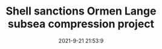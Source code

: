 ---
"title": "Shell sanctions Ormen Lange subsea compression project"
"date": "2021-9-21 21:53:9"
"feed_name": "OFFSHOREMAG"
"feed_website": "https://www.offshore-mag.com/"
"feed_rss": "https://www.offshore-mag.com/__rss/website-scheduled-content.xml?input=%7B%22sectionAlias%22%3A%22home%22%7D"
"link": "https://www.offshore-mag.com/subsea/article/14210785/shell-sanctions-ormen-lange-subsea-compression-project"
"file": "_posts/2021-1-1-1edb820103052128ae5ccd6e2433d8be56f4208d.md"
"accident": "0"
"drilling": "0"
"dead": "0"
"injured": "0"
"where": "unknown site"
---